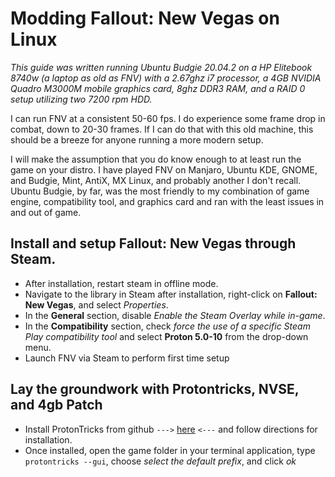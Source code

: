 # Modding Fallout: New Vegas on Linux

*This guide was written running Ubuntu Budgie 20.04.2 on a HP Elitebook 8740w (a laptop as old as FNV) with a 2.67ghz i7 processor, a 4GB NVIDIA Quadro M3000M mobile graphics card, 8ghz DDR3 RAM, and a RAID 0 setup utilizing two 7200 rpm HDD.*

I can run FNV at a consistent 50-60 fps. I do experience some frame drop in combat, down to 20-30 frames. If I can do that with this old machine, this should be a breeze for anyone running a more modern setup.

I will make the assumption that you do know enough to at least run the game on your distro. I have played FNV on Manjaro, Ubuntu KDE, GNOME, and Budgie, Mint, AntiX, MX Linux, and probably another I don't recall. Ubuntu Budgie, by far, was the most friendly to my combination of game engine, compatibility tool, and graphics card and ran with the least issues in and out of game.

## Install and setup Fallout: New Vegas through Steam.
+ After installation, restart steam in offline mode.
+ Navigate to the library in Steam after installation, right-click on **Fallout: New Vegas**, and select *Properties*.
+ In the **General** section, disable *Enable the Steam Overlay while in-game*.
+ In the **Compatibility** section, check *force the use of a specific Steam Play compatibility tool* and select **Proton 5.0-10** from the drop-down menu.
+ Launch FNV via Steam to perform first time setup
## Lay the groundwork with Protontricks, NVSE, and 4gb Patch
+ Install ProtonTricks from github `--->` [here](https://github.com/Matoking/protontricks) `<---` and follow directions for installation.
+ Once installed, open the game folder in your terminal application, type ```protontricks --gui```, choose *select the default prefix*, and click *ok*
